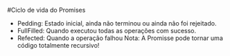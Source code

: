 #Ciclo de vida do Promises
- Pedding: Estado inicial, ainda não terminou ou ainda não foi rejeitado.
- FullFilled: Quando executou todas as operações com sucesso.
- Refected: Quando a operação falhou
Nota: A Promisse pode tornar uma código totalmente recursivo!
